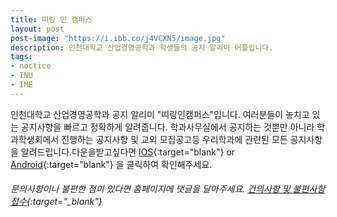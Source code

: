 ```yaml
---
title: 띠링 인 캠퍼스
layout: post
post-image: "https://i.ibb.co/j4VCXN5/image.jpg"
description: 인천대학교 산업경영공학과 학생들의 공지 알리미 어플입니다.
tags:
- noctice
- INU
- IME
---
```


인천대학교 산업경영공학과 공지 알리미 "띠링인캠퍼스"입니다. 여러분들이 놓치고 있는 공지사항을 빠르고 정확하게 알려줍니다. 학과사무실에서 공지하는 것뿐만 아니라 학과학생회에서 진행하는 공지사항 및 교외 모집공고등 우리학과에 관련된 모든 공지사항을 알려드립니다.다운을받고싶다면 [IOS](https://www.apple.com/kr/app-store/){:target="blank"} or [Android](https://play.google.com/store/games?hl=ko){:target="blank"} 을 클릭하여 확인해주세요.
	
###### 문의사항이나 불편한 점이 있다면 홈페이지에 댓글을 달아주세요. [건의사항 및 불편사항 접수](https://abdfhg.github.io/i-me_studio/blog/what-is-jekyll-how-to-use-it){:target="_blank"}
